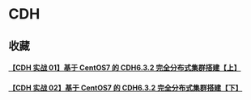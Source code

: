 # CDH

## 收藏

#### [【CDH 实战 01】基于 CentOS7 的 CDH6.3.2 完全分布式集群搭建【上】](http://www.amoscloud.com/?p=2638)

#### [【CDH 实战 02】基于 CentOS7 的 CDH6.3.2 完全分布式集群搭建【下】](http://www.amoscloud.com/?p=2839)
